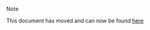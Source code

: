 > [!NOTE]
> This document has moved and can now be found [here](https://github.com/whomanatee/plan/blob/main/docs/world-amazing.md)
